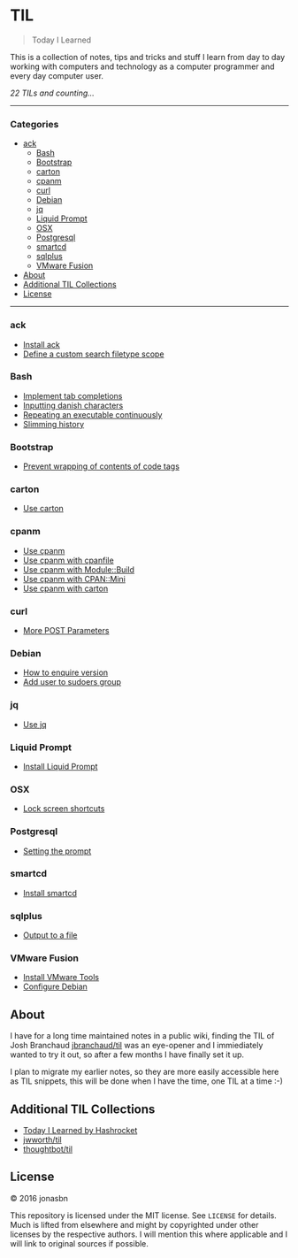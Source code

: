 # TIL

> Today I Learned

This is a collection of notes, tips and tricks and stuff I learn from day to day working with computers and technology as a computer programmer and every day computer user.

_22 TILs and counting..._

---

### Categories

<!-- MarkdownTOC bracket=round depth=3 -->

- [ack](#ack)
    - [Bash](#bash)
    - [Bootstrap](#bootstrap)
    - [carton](#carton)
    - [cpanm](#cpanm)
    - [curl](#curl)
    - [Debian](#debian)
    - [jq](#jq)
    - [Liquid Prompt](#liquid-prompt)
    - [OSX](#osx)
    - [Postgresql](#postgresql)
    - [smartcd](#smartcd)
    - [sqlplus](#sqlplus)
    - [VMware Fusion](#vmware-fusion)
- [About](#about)
- [Additional TIL Collections](#additional-til-collections)
- [License](#license)

<!-- /MarkdownTOC -->

---

### ack

- [Install ack](ack/install_ack.md)
- [Define a custom search filetype scope](ack/define_a_custom_search_filetype_scope.md)

### Bash

- [Implement tab completions](bash/implement_tab_completions.md)
- [Inputting danish characters](bash/inputting_danish_characters.md)
- [Repeating an executable continuously](bash/repeating_an_executable_continuously.md)
- [Slimming history](bash/slimming_history.md)

### Bootstrap

- [Prevent wrapping of contents of code tags](bootstrap/prevent_wrapping_of_contents_of_code_tags.md)

### carton

- [Use carton](carton/use_carton.md)

### cpanm

- [Use cpanm](cpanm/use_cpanm.md)
- [Use cpanm with cpanfile](cpanm/use_cpanm_with_cpanfile.md)
- [Use cpanm with Module::Build](cpanm/use_cpanm_with_module-build.md)
- [Use cpanm with CPAN::Mini](cpanm/use_cpanm_with_cpan-mini.md)
- [Use cpanm with carton](cpanm/use_cpanm_with_carton.md)

### curl

- [More POST Parameters](curl/more_post_parameters.md)

### Debian

- [How to enquire version](debian/how_to_enquire_version.md)
- [Add user to sudoers group](debian/add_user_to_sudoers.md)

### jq

- [Use jq](jq/use_jq.md)

### Liquid Prompt

- [Install Liquid Prompt](liquidprompt/install_liquidprompt.md)

### OSX

- [Lock screen shortcuts](osx/lock_screen_shortcuts.md)

### Postgresql

- [Setting the prompt](postgresql/setting_the_prompt.md)

### smartcd

- [Install smartcd](smartcd/install_smartcd.md)

### sqlplus

- [Output to a file](sqlplus/outputting_to_a_file.md)

### VMware Fusion

- [Install VMware Tools](fusion/install_vmware_tools.md5)
- [Configure Debian](fusion/configure_debian.md5)

## About

I have for a long time maintained notes in a public wiki, finding the TIL of 
Josh Branchaud [jbranchaud/til](https://github.com/jbranchaud/til) was an eye-opener and I immiediately wanted to try it out, so after a few months I have finally set it up.

I plan to migrate my earlier notes, so they are more easily accessible here as TIL snippets, this will be done when I have the time, one TIL at a time :-)

## Additional TIL Collections

* [Today I Learned by Hashrocket](https://til.hashrocket.com)
* [jwworth/til](https://github.com/jwworth/til)
* [thoughtbot/til](https://github.com/thoughtbot/til)

## License

&copy; 2016 jonasbn

This repository is licensed under the MIT license. See `LICENSE` for
details. Much is lifted from elsewhere and might by copyrighted under other licenses by the respective authors. I will mention this where applicable and I will link to original sources if possible.